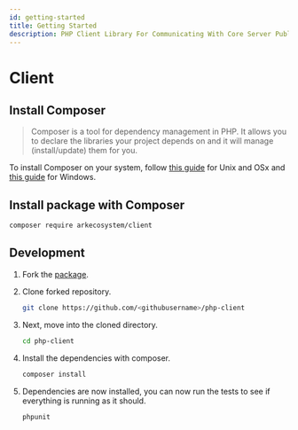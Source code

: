 ```yaml
---
id: getting-started
title: Getting Started
description: PHP Client Library For Communicating With Core Server Public REST API
---
```


# Client

## Install Composer

> Composer is a tool for dependency management in PHP. It allows you to declare the libraries your project depends on and it will manage \(install/update\) them for you.

To install Composer on your system, follow [this guide](https://getcomposer.org/doc/00-intro.md#installation-linux-unix-macos) for Unix and OSx and [this guide](https://getcomposer.org/doc/00-intro.md#installation-windows) for Windows.

## Install package with Composer

```bash
composer require arkecosystem/client
```

## Development

1. Fork the [package](https://github.com/ARKEcosystem/php-client).
2. Clone forked repository.

   ```bash
   git clone https://github.com/<githubusername>/php-client
   ```

3. Next, move into the cloned directory.

   ```bash
   cd php-client
   ```

4. Install the dependencies with composer.

   ```bash
   composer install
   ```

5. Dependencies are now installed, you can now run the tests to see if everything is running as it should.

   ```bash
   phpunit
   ```

